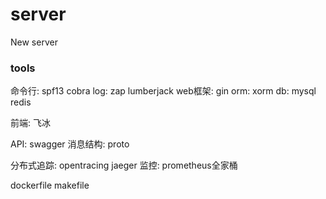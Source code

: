 # server
New server

### tools

命令行: spf13 cobra
log: zap lumberjack
web框架: gin
orm: xorm
db: mysql redis

前端: 飞冰

API: swagger
消息结构: proto

分布式追踪: opentracing jaeger
监控: prometheus全家桶

dockerfile
makefile